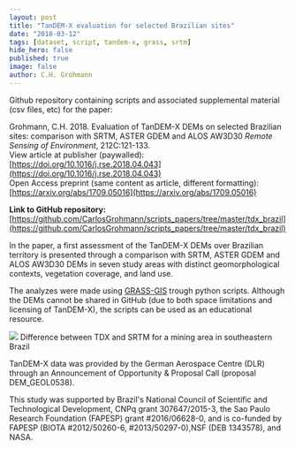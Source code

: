 ```yaml
---
layout: post
title: "TanDEM-X evaluation for selected Brazilian sites"
date: "2018-03-12"
tags: [dataset, script, tandem-x, grass, srtm]
hide_hero: false
published: true
image: false
author: C.H. Grohmann
---
```


Github repository containing scripts and associated supplemental material (csv files, etc) for the paper:  

Grohmann, C.H. 2018. Evaluation of TanDEM-X DEMs on selected Brazilian sites: comparison with SRTM, ASTER GDEM and ALOS AW3D30
_Remote Sensing of Environment_, 212C:121-133.  
View article at publisher (paywalled): [https://doi.org/10.1016/j.rse.2018.04.043](https://doi.org/10.1016/j.rse.2018.04.043)  
Open Access preprint (same content as article, different formatting): [https://arxiv.org/abs/1709.05016](https://arxiv.org/abs/1709.05016)  

**Link to GitHub repository:** [https://github.com/CarlosGrohmann/scripts_papers/tree/master/tdx_brazil](https://github.com/CarlosGrohmann/scripts_papers/tree/master/tdx_brazil)  


In the paper, a first assessment of the TanDEM-X DEMs over Brazilian territory is presented through a comparison with SRTM, ASTER GDEM and ALOS AW3D30 DEMs in seven study areas with distinct geomorphological contexts, vegetation coverage, and land use.  

The analyzes were made using [GRASS-GIS](https://grass.osgeo.org/) trough python scripts. Although the DEMs cannot be shared in GitHub (due to both space limitations and licensing of TanDEM-X), the scripts can be used as an educational resource.  


![]({{site.baseurl}}/uploads/img/posts/fig7_grohmann2018_TDX_RSE.png)
Difference between TDX and SRTM for a mining area in southeastern Brazil  


TanDEM-X data was provided by the German Aerospace Centre (DLR) through an Announcement of Opportunity & Proposal Call (proposal DEM_GEOL0538).

This study was supported by Brazil's National Council of Scientific and Technological Development, CNPq grant 307647/2015-3, the Sao Paulo Research Foundation (FAPESP) grant #2016/06628-0, and is co-funded by FAPESP (BIOTA #2012/50260-6, #2013/50297-0),NSF (DEB 1343578), and NASA.









